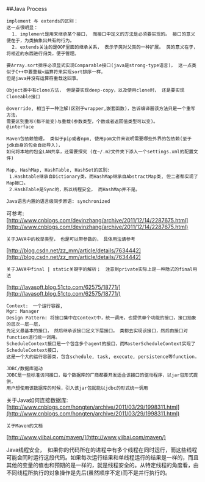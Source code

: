##Java Process

```
implement 与 extends的区别：
这一点很明显：
  1. implement是用来继承某个接口， 而接口中定义的方法是必须要实现的。 接口的意义便在于，为类抽象出共有的行为。
  2. extends关注的是OOP里面的继承关系， 表示子类对父类的一种扩展。 类的意义在于，将相近的东西进行归类，便于管理。

```

```
要Array.sort排序必须显式实现Comparable接口(java是strong-type语言)， 这一点类似于C++中要重载<运算符来实现sort排序一样，
但是java并没有运算符重载这回事。
```

```
Object类中有clone方法， 但是要实现deep-copy，以及使用clone时， 还是要实现Cloneable接口
```

```
@override, 相当于一种注解(区别于wrapper,嵌套函数)，告诉编译器该方法只是一个重写方法，
需要区别重写(都不能变)与重载(参数类型，个数或者返回值类型可以变)。
@interface
```

```
Maven包依赖管理， 类似于pip或者npm, 使用pom文件来说明需要哪些外界的包依赖(至于jdk自身的包会自动导入)，
如何将本地的包全LAN共享，还需要探究 (在~/.m2文件夹下添入一个settings.xml的配置文件)
```

```
Map, HashMap, HashTable, HashSet的区别:
 1.Hashtable继承自Dictionary类，而HashMap继承自AbstractMap类, 但二者都实现了Map接口。
 2.HashTable是Sync的，所以线程安全， 而HashMap并不是。
```

```
Java语言内置的语言级同步原语: synchronized
```
可参考: [http://www.cnblogs.com/devinzhang/archive/2011/12/14/2287675.html](http://www.cnblogs.com/devinzhang/archive/2011/12/14/2287675.html)


```
关于JAVA中的枚举类型，　也是可以带参数的，　具体用法请参考
```
[http://blog.csdn.net/zz_mm/article/details/7634442](http://blog.csdn.net/zz_mm/article/details/7634442)


```
关于JAVA中final | static关键字的解析；　注意到private实际上是一种隐式的final用法
```
[http://lavasoft.blog.51cto.com/62575/18771/](http://lavasoft.blog.51cto.com/62575/18771/)


```
Context:　一个运行容器,
Mgr: Manager
Design Pattern: 将接口集中在Context中，统一调用，也提供单个功能的接口，接口抽象的层次一层一层，
先定义最基本的接口，　然后继承该接口定义下层接口。　类都去实现该接口，然后由接口对function进行统一调用。
ScheduleContext接口是一个包含多个agent的接口，而MasterScheduleContext实现了ScheduleContext接口，
这是一个大的运行容器类，包含schedule, task, execute, persistence等function.
```

```
JDBC/数据库驱动
JDBC是一些标准访问接口，每个数据库的厂商都要开发适合该接口的驱动程序，以jar包形式提供，
用户想使用该数据库的时候，引入该jar包就能以jdbc的形式统一调用
```
关于Java如何连接数据库: [http://www.cnblogs.com/hongten/archive/2011/03/29/1998311.html](http://www.cnblogs.com/hongten/archive/2011/03/29/1998311.html)
```
关于Maven的文档
```
[http://www.yiibai.com/maven/](http://www.yiibai.com/maven/)

Java线程安全，　如果你的代码所在的进程中有多个线程在同时运行，而这些线程可能会同时运行这段代码。如果每次运行结果和单线程运行的结果是一样的，而且其他的变量的值也和预期的是一样的，就是线程安全的。从特定线程的角度看，由不同线程所执行的对象操作是先后(虽然顺序不定)而不是并行执行的。
